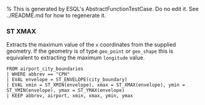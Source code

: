 % This is generated by ESQL's AbstractFunctionTestCase. Do no edit it. See ../README.md for how to regenerate it.

### ST XMAX
Extracts the maximum value of the `x` coordinates from the supplied geometry.
If the geometry is of type `geo_point` or `geo_shape` this is equivalent to extracting the maximum `longitude` value.

```esql
FROM airport_city_boundaries
| WHERE abbrev == "CPH"
| EVAL envelope = ST_ENVELOPE(city_boundary)
| EVAL xmin = ST_XMIN(envelope), xmax = ST_XMAX(envelope), ymin = ST_YMIN(envelope), ymax = ST_YMAX(envelope)
| KEEP abbrev, airport, xmin, xmax, ymin, ymax
```
